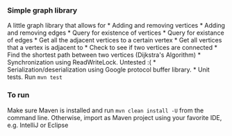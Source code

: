 ### Simple graph library
A little graph library that allows for
    * Adding and removing vertices
    * Adding and removing edges
    * Query for existence of vertices
    * Query for existance of edges
    * Get all the adjacent vertices to a certain vertex
    * Get all vertices that a vertex is adjacent to
    * Check to see if two vertices are connected
    * Find the shortest path between two vertices (Dijkstra's Algorithm)
    * Synchronization using ReadWriteLock. Untested :(
    * Serialization/deserialization using Google protocol buffer library.
    * Unit tests. Run `mvn test`


### To run
Make sure Maven is installed and run `mvn clean install -U` from the command line. Otherwise, import as Maven project using your favorite IDE, e.g. IntelliJ or Eclipse
